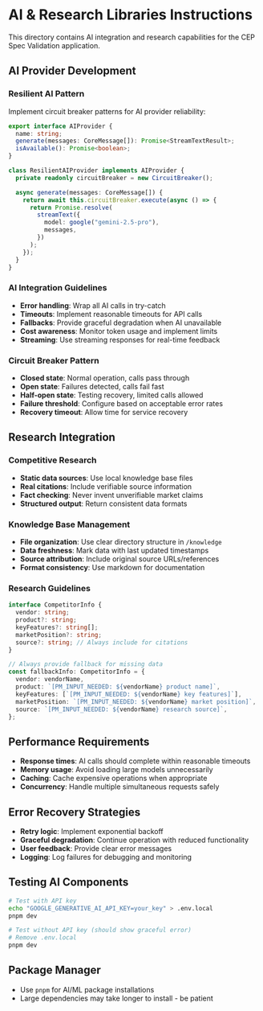 # AI & Research Libraries Instructions

This directory contains AI integration and research capabilities for the CEP Spec Validation application.

## AI Provider Development

### Resilient AI Pattern

Implement circuit breaker patterns for AI provider reliability:

```typescript
export interface AIProvider {
  name: string;
  generate(messages: CoreMessage[]): Promise<StreamTextResult>;
  isAvailable(): Promise<boolean>;
}

class ResilientAIProvider implements AIProvider {
  private readonly circuitBreaker = new CircuitBreaker();

  async generate(messages: CoreMessage[]) {
    return await this.circuitBreaker.execute(async () => {
      return Promise.resolve(
        streamText({
          model: google("gemini-2.5-pro"),
          messages,
        })
      );
    });
  }
}
```

### AI Integration Guidelines

- **Error handling**: Wrap all AI calls in try-catch
- **Timeouts**: Implement reasonable timeouts for API calls
- **Fallbacks**: Provide graceful degradation when AI unavailable
- **Cost awareness**: Monitor token usage and implement limits
- **Streaming**: Use streaming responses for real-time feedback

### Circuit Breaker Pattern

- **Closed state**: Normal operation, calls pass through
- **Open state**: Failures detected, calls fail fast
- **Half-open state**: Testing recovery, limited calls allowed
- **Failure threshold**: Configure based on acceptable error rates
- **Recovery timeout**: Allow time for service recovery

## Research Integration

### Competitive Research

- **Static data sources**: Use local knowledge base files
- **Real citations**: Include verifiable source information
- **Fact checking**: Never invent unverifiable market claims
- **Structured output**: Return consistent data formats

### Knowledge Base Management

- **File organization**: Use clear directory structure in `/knowledge`
- **Data freshness**: Mark data with last updated timestamps
- **Source attribution**: Include original source URLs/references
- **Format consistency**: Use markdown for documentation

### Research Guidelines

```typescript
interface CompetitorInfo {
  vendor: string;
  product?: string;
  keyFeatures?: string[];
  marketPosition?: string;
  source?: string; // Always include for citations
}

// Always provide fallback for missing data
const fallbackInfo: CompetitorInfo = {
  vendor: vendorName,
  product: `[PM_INPUT_NEEDED: ${vendorName} product name]`,
  keyFeatures: [`[PM_INPUT_NEEDED: ${vendorName} key features]`],
  marketPosition: `[PM_INPUT_NEEDED: ${vendorName} market position]`,
  source: `[PM_INPUT_NEEDED: ${vendorName} research source]`,
};
```

## Performance Requirements

- **Response times**: AI calls should complete within reasonable timeouts
- **Memory usage**: Avoid loading large models unnecessarily
- **Caching**: Cache expensive operations when appropriate
- **Concurrency**: Handle multiple simultaneous requests safely

## Error Recovery Strategies

- **Retry logic**: Implement exponential backoff
- **Graceful degradation**: Continue operation with reduced functionality
- **User feedback**: Provide clear error messages
- **Logging**: Log failures for debugging and monitoring

## Testing AI Components

```bash
# Test with API key
echo "GOOGLE_GENERATIVE_AI_API_KEY=your_key" > .env.local
pnpm dev

# Test without API key (should show graceful error)
# Remove .env.local
pnpm dev
```

## Package Manager

- Use `pnpm` for AI/ML package installations
- Large dependencies may take longer to install - be patient
